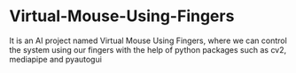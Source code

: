 # Virtual-Mouse-Using-Fingers
It is an AI project named Virtual Mouse Using Fingers, where  we can control the system using our fingers with the help of python packages such as cv2, mediapipe and pyautogui

